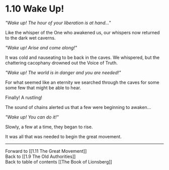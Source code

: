 # 1.10 Wake Up!
_"Wake up! The hour of your liberation is at hand..."_

Like the whisper of the One who awakened us, our whispers now returned to the dark wet caverns. 

_"Wake up! Arise and come along!"_

It was cold and nauseating to be back in the caves. We whispered, but the chattering cacophany drowned out the Voice of Truth. 

_"Wake up! The world is in danger and you are needed!"_

For what seemed like an eternity we searched through the caves for some some few that might be able to hear. 

Finally! A rustling! 

The sound of chains alerted us that a few were beginning to awaken... 

_"Wake up! You can do it!"_

Slowly, a few at a time, they began to rise.

It was all that was needed to begin the great movement. 

___

Forward to [[1.11 The Great Movement]]  
Back to [[1.9 The Old Authorities]]  
Back to table of contents [[The Book of Lionsberg]]  